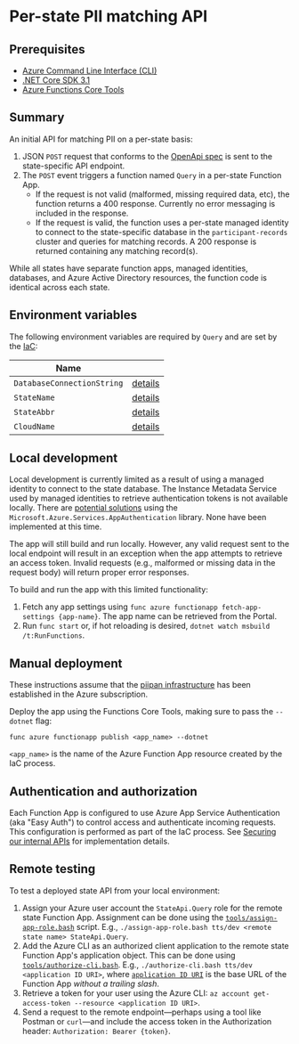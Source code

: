 # Per-state PII matching API

## Prerequisites
- [Azure Command Line Interface (CLI)](https://docs.microsoft.com/en-us/cli/azure/install-azure-cli)
- [.NET Core SDK 3.1](https://dotnet.microsoft.com/download)
- [Azure Functions Core Tools](https://docs.microsoft.com/en-us/azure/azure-functions/functions-run-local)

## Summary

An initial API for matching PII on a per-state basis:
1. JSON `POST` request that conforms to the [OpenApi spec](openapi.md) is sent to the state-specific API endpoint.
1. The `POST` event triggers a function named `Query` in a per-state Function App.
    - If the request is not valid (malformed, missing required data, etc), the function returns a 400 response. Currently no error messaging is included in the response.
    - If the request is valid, the function uses a per-state managed identity to connect to the state-specific database in the `participant-records` cluster and queries for matching records. A 200 response is returned containing any matching record(s).

While all states have separate function apps, managed identities, databases, and Azure Active Directory resources, the function code is identical across each state.

## Environment variables

The following environment variables are required by `Query` and are set by the [IaC](../../docs/iac.md):

| Name | |
|---|---|
| `DatabaseConnectionString` | [details](../../docs/iac.md#\:\~\:text=DatabaseConnectionString) |
| `StateName` | [details](../../docs/iac.md#\:\~\:text=StateName) |
| `StateAbbr` | [details](../../docs/iac.md#\:\~\:text=StateAbbr) |
| `CloudName` | [details](../../docs/iac.md#\:\~\:text=CloudName) |

## Local development

Local development is currently limited as a result of using a managed identity to connect to the state database. The Instance Metadata Service used by managed identities to retrieve authentication tokens is not available locally. There are [potential solutions](https://docs.microsoft.com/en-us/dotnet/api/overview/azure/service-to-service-authentication#local-development-authentication) using the `Microsoft.Azure.Services.AppAuthentication` library. None have been implemented at this time.

The app will still build and run locally. However, any valid request sent to the local endpoint will result in an exception when the app attempts to retrieve an access token. Invalid requests (e.g., malformed or missing data in the request body) will return proper error responses.

To build and run the app with this limited functionality:

1. Fetch any app settings using `func azure functionapp fetch-app-settings {app-name}`. The app name can be retrieved from the Portal.
1. Run `func start` or, if hot reloading is desired, `dotnet watch msbuild /t:RunFunctions`.

## Manual deployment

These instructions assume that the [piipan infrastructure](../../docs/iac.md) has been established in the Azure subscription.

Deploy the app using the Functions Core Tools, making sure to pass the `--dotnet` flag:

```
func azure functionapp publish <app_name> --dotnet
```

`<app_name>` is the name of the Azure Function App resource created by the IaC process.

## Authentication and authorization

Each Function App is configured to use Azure App Service Authentication (aka "Easy Auth") to control access and authenticate incoming requests. This configuration is performed as part of the IaC process. See [Securing our internal APIs](../../docs/securing-internal-apis.md) for implementation details.

## Remote testing

To test a deployed state API from your local environment:
1. Assign your Azure user account the `StateApi.Query` role for the remote state Function App. Assignment can be done using the [`tools/assign-app-role.bash`](../../tools/assign-app-role.bash) script. E.g., `./assign-app-role.bash tts/dev <remote state name> StateApi.Query`.
1. Add the Azure CLI as an authorized client application to the remote state Function App's application object. This can be done using [`tools/authorize-cli.bash`](../../tools/authorize-cli.bash). E.g., `./authorize-cli.bash tts/dev <application ID URI>`, where [`application ID URI`](../../docs/securing-internal-apis.md#application-id-uri) is the base URL of the Function App *without a trailing slash*.
1. Retrieve a token for your user using the Azure CLI: `az account get-access-token --resource <application ID URI>`.
1. Send a request to the remote endpoint—perhaps using a tool like Postman or `curl`—and include the access token in the Authorization header: `Authorization: Bearer {token}`.
